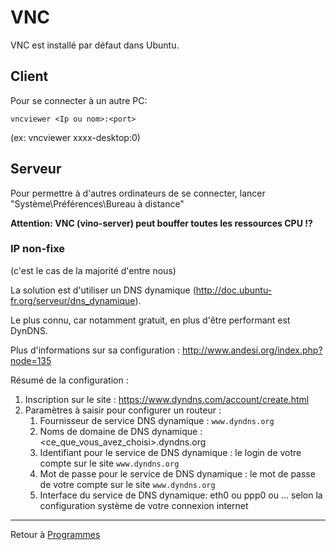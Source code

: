 # VNC

VNC est installé par défaut dans Ubuntu.

## Client

Pour se connecter à un autre PC:

`vncviewer <Ip ou nom>:<port>`

(ex: vncviewer xxxx-desktop:0)

## Serveur

Pour permettre à d'autres ordinateurs de se connecter, lancer
"Système\Préférences\Bureau à distance"

**Attention: VNC (vino-server) peut bouffer toutes les ressources CPU
!?**

### IP non-fixe

(c'est le cas de la majorité d'entre nous)

La solution est d'utiliser un DNS dynamique
(http://doc.ubuntu-fr.org/serveur/dns_dynamique).

Le plus connu, car notamment gratuit, en plus d'être performant est
DynDNS.

Plus d'informations sur sa configuration :
<http://www.andesi.org/index.php?node=135>

Résumé de la configuration :

1. Inscription sur le site :
    <https://www.dyndns.com/account/create.html>
2. Paramètres à saisir pour configurer un routeur :
    1. Fournisseur de service DNS dynamique : `www.dyndns.org`
    2. Noms de domaine de DNS dynamique :
        <ce_que_vous_avez_choisi>.dyndns.org
    3. Identifiant pour le service de DNS dynamique : le login de votre
        compte sur le site `www.dyndns.org`
    4. Mot de passe pour le service de DNS dynamique : le mot de passe
        de votre compte sur le site `www.dyndns.org`
    5. Interface du service de DNS dynamique: eth0 ou ppp0 ou ... selon
        la configuration système de votre connexion internet

------------------------------------------------------------------------

Retour à [Programmes](Programmes "wikilink")
